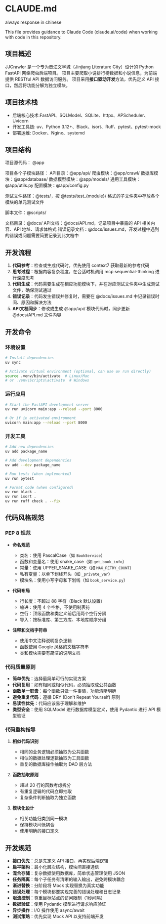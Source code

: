 # CLAUDE.md

always response in chinese

This file provides guidance to Claude Code (claude.ai/code) when working with code in this repository.

## 项目概述

JJCrawler 是一个专为晋江文学城（Jinjiang Literature City）设计的 Python FastAPI 网络爬虫后端项目。
项目主要爬取小说排行榜数据和小说信息，为前端提供 RESTful API 数据访问服务。
项目采用**接口驱动开发**方法，优先定义 API 接口，然后将功能分解为独立模块。


## 项目技术栈

- 后端核心技术:FastAPI、SQLModel、SQLite、httpx、APScheduler、Uvicorn
- 开发工具链: uv、Python 3.12+、Black、isort、Ruff、pytest、pytest-mock
- 部署运维: Docker、Nginx、systemd

## 项目结构
项目源代码： @app

项目各个子模块路径：
    API目录：@app/api/
    爬虫模块：@app/crawl/
    数据库模块：@app/database/
    数据模型模块：@app/models/
    通用工具模块：@app/utils.py
    配置模块：@app/config.py

测试文件路径：@tests/，按 @tests/test_{module}/ 格式的子文件夹中存放各个模块的单元测试文件

脚本文件：@scripts/

文档目录：@docs/
    API文档：@docs/API.md，记录项目中暴露的 API 相关内容、API 地址、请求体格式
    错误记录文档：@docs/issues.md，开发过程中遇到的错误或问题需要简要记录到此文档中

## 开发流程

1. **代码参考**：检查或生成代码时，优先使用 context7 获取最新的参考代码
2. **思考过程**：根据内容复杂程度，在合适时机调用 mcp sequential-thinking 进行深度思考
3. **代码生成**：代码需要生成在相应功能模块下，并在对应测试文件夹中生成测试文件，确保测试通过
4. **错误记录**：代码发生错误并修复时，需要在 @docs/issues.md 中记录错误时间、原因和解决方法
5. **API文档同步**：修改或生成 @app/api/ 模块代码时，同步更新 @docs/API.md 文件内容


## 开发命令

### 环境设置
```bash
# Install dependencies
uv sync

# Activate virtual environment (optional, can use uv run directly)
source .venv/bin/activate  # Linux/Mac
# or .venv\Scripts\activate  # Windows
```

### 运行应用
```bash
# Start the FastAPI development server
uv run uvicorn main:app --reload --port 8000

# Or if in activated environment
uvicorn main:app --reload --port 8000
```

### 开发工具
```bash
# Add new dependencies
uv add package_name

# Add development dependencies
uv add --dev package_name

# Run tests (when implemented)
uv run pytest

# Format code (when configured)
uv run black .
uv run isort .
uv run ruff check . --fix
```

## 代码风格规范

### PEP 8 规范
- **命名规范**
  - 类名：使用 PascalCase（如 `BookService`）
  - 函数和变量名：使用 snake_case（如 `get_book_info`）
  - 常量：使用 UPPER_SNAKE_CASE（如 `MAX_RETRY_COUNT`）
  - 私有变量：以单下划线开头（如 `_private_var`）
  - 模块名：使用小写字母和下划线（如 `book_service.py`）

- **代码布局**
  - 行长度：不超过 88 字符（Black 默认设置）
  - 缩进：使用 4 个空格，不使用制表符
  - 空行：顶级函数和类定义前后用两个空行分隔
  - 导入：按标准库、第三方库、本地库顺序分组

- **注释和文档字符串**
  - 使用中文注释说明复杂逻辑
  - 函数使用 Google 风格的文档字符串
  - 类和模块需要有简洁的说明文档

### 代码质量原则

- **简单优先**：选择最简单可行的实现方案
- **代码复用**：如有相同或相似代码，必须抽取成公共函数
- **函数单一职责**：每个函数只做一件事情，功能清晰明确
- **避免重复代码**：遵循 DRY (Don't Repeat Yourself) 原则
- **易读性优先**：代码应该易于理解和维护
- **类型安全**：使用 SQLModel 进行数据库模型定义，使用 Pydantic 进行 API 模型验证

### 代码重构指导

1. **相似代码识别**
   - 相同的业务逻辑必须抽取为公共函数
   - 相似的数据处理逻辑抽取为工具函数
   - 重复的数据库操作抽取为 DAO 层方法

2. **函数抽取原则**
   - 超过 20 行的函数考虑拆分
   - 有重复逻辑的代码立即抽取
   - 复杂条件判断抽取为独立函数

3. **模块化设计**
   - 相关功能归类到同一模块
   - 保持模块间低耦合
   - 使用明确的接口定义

## 开发规范

- **接口优先**：总是先定义 API 接口，再实现后端逻辑
- **扁平架构**：最小化层次结构，模块间直接通信
- **混合存储**：复杂数据使用数据库，简单状态管理使用 JSON
- **任务隔离**：每个子任务有清晰的输入输出，避免跨模块耦合
- **渐进替换**：分阶段将 Mock 实现替换为真实功能
- **错误处理**：每个模块都要实现完善的错误处理和日志记录
- **限流控制**：尊重目标站点的访问限制（1秒间隔）
- **数据验证**：使用 Pydantic 模型进行请求响应验证
- **异步操作**：I/O 操作使用 async/await
- **测试策略**：优先实现 Mock API 以支持前端开发